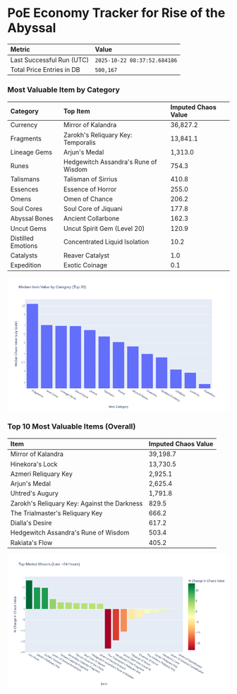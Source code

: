 # PoE Economy Tracker for Rise of the Abyssal

<!-- START_MAINTENANCE -->
| Metric | Value |
|:---|:---|
| Last Successful Run (UTC) | `2025-10-22 08:37:52.684186` |
| Total Price Entries in DB | `500,167` |

<!-- END_MAINTENANCE -->

<!-- START_DATAFRAME_DEBUG -->
<!-- END_DATAFRAME_DEBUG -->

<!-- START_CATEGORY_ANALYSIS -->
### Most Valuable Item by Category
| Category | Top Item | Imputed Chaos Value |
| :--- | :--- | :--- |
| Currency | Mirror of Kalandra | 36,827.2 |
| Fragments | Zarokh's Reliquary Key: Temporalis | 13,841.1 |
| Lineage Gems | Arjun's Medal | 1,313.0 |
| Runes | Hedgewitch Assandra's Rune of Wisdom | 754.3 |
| Talismans | Talisman of Sirrius | 410.8 |
| Essences | Essence of Horror | 255.0 |
| Omens | Omen of Chance | 206.2 |
| Soul Cores | Soul Core of Jiquani | 177.8 |
| Abyssal Bones | Ancient Collarbone | 162.3 |
| Uncut Gems | Uncut Spirit Gem (Level 20) | 120.9 |
| Distilled Emotions | Concentrated Liquid Isolation | 10.2 |
| Catalysts | Reaver Catalyst | 1.0 |
| Expedition | Exotic Coinage | 0.1 |


![Category Analysis Chart](charts/category_analysis.png)
<!-- END_ANALYSIS -->

<!-- START_ANALYSIS -->
### Top 10 Most Valuable Items (Overall)
| Item | Imputed Chaos Value |
| :--- | :--- |
| Mirror of Kalandra | 39,198.7 |
| Hinekora's Lock | 13,730.5 |
| Azmeri Reliquary Key | 2,925.1 |
| Arjun's Medal | 2,625.4 |
| Uhtred's Augury | 1,791.8 |
| Zarokh's Reliquary Key: Against the Darkness | 829.5 |
| The Trialmaster's Reliquary Key | 666.2 |
| Dialla's Desire | 617.2 |
| Hedgewitch Assandra's Rune of Wisdom | 503.4 |
| Rakiata's Flow | 405.2 |


![Market Movers Chart](charts/market_movers.png)
<!-- END_ANALYSIS -->
